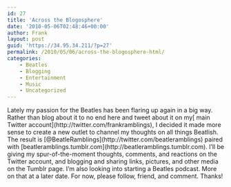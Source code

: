 ```yaml
---
id: 27
title: 'Across the Blogosphere'
date: '2010-05-06T02:48:46+00:00'
author: Frank
layout: post
guid: 'https://34.95.34.211/?p=27'
permalink: /2010/05/06/across-the-blogosphere-html/
categories:
    - Beatles
    - Blogging
    - Entertainment
    - Music
    - Uncategorized
---
```


<div src="v5">Lately my passion for the Beatles has been flaring up again in a big way. Rather than blog about it to no end here and tweet about it on my[ main Twitter account](http://twitter.com/frankramblings), I decided it made more sense to create a new outlet to channel my thoughts on all things Beatlish. The result is [@BeatleRamblings](http://twitter.com/beatleramblings) paired with [beatleramblings.tumblr.com](http://beatleramblings.tumblr.com). I’ll be giving my spur-of-the-moment thoughts, comments, and reactions on the Twitter account, and blogging and sharing links, pictures, and other media on the Tumblr page. I’m also looking into starting a Beatles podcast. More on that at a later date. For now, please follow, friend, and comment. Thanks!</div>